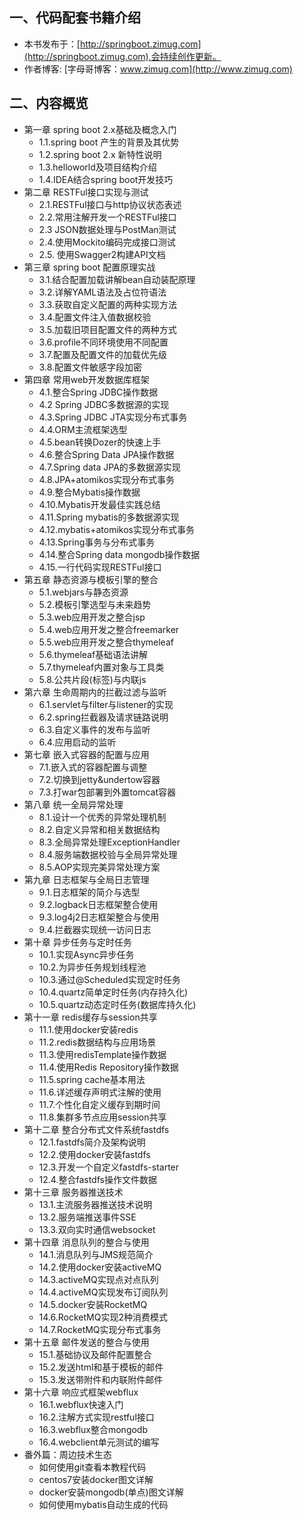 ## 一、代码配套书籍介绍
* 本书发布于：[http://springboot.zimug.com](http://springboot.zimug.com),会持续创作更新。
* 作者博客: [字母哥博客：www.zimug.com](http://www.zimug.com)

## 二、内容概览
* 第一章 spring boot 2.x基础及概念入门
    * 1.1.spring boot 产生的背景及其优势
    * 1.2.spring boot 2.x 新特性说明
    * 1.3.helloworld及项目结构介绍
    * 1.4.IDEA结合spring boot开发技巧
* 第二章 RESTFul接口实现与测试
    * 2.1.RESTFul接口与http协议状态表述
    * 2.2.常用注解开发一个RESTFul接口
    * 2.3 JSON数据处理与PostMan测试
    * 2.4.使用Mockito编码完成接口测试
    * 2.5. 使用Swagger2构建API文档
* 第三章 spring boot 配置原理实战
    * 3.1.结合配置加载讲解bean自动装配原理
    * 3.2.详解YAML语法及占位符语法
    * 3.3.获取自定义配置的两种实现方法
    * 3.4.配置文件注入值数据校验
    * 3.5.加载旧项目配置文件的两种方式
    * 3.6.profile不同环境使用不同配置
    * 3.7.配置及配置文件的加载优先级
    * 3.8.配置文件敏感字段加密
* 第四章 常用web开发数据库框架
    * 4.1.整合Spring JDBC操作数据
    * 4.2 Spring JDBC多数据源的实现
    * 4.3.Spring JDBC JTA实现分布式事务
    * 4.4.ORM主流框架选型
    * 4.5.bean转换Dozer的快速上手
    * 4.6.整合Spring Data JPA操作数据
    * 4.7.Spring data JPA的多数据源实现
    * 4.8.JPA+atomikos实现分布式事务
    * 4.9.整合Mybatis操作数据
    * 4.10.Mybatis开发最佳实践总结
    * 4.11.Spring mybatis的多数据源实现
    * 4.12.mybatis+atomikos实现分布式事务
    * 4.13.Spring事务与分布式事务
    * 4.14.整合Spring data mongodb操作数据
    * 4.15.一行代码实现RESTFul接口
* 第五章 静态资源与模板引擎的整合
    * 5.1.webjars与静态资源
    * 5.2.模板引擎选型与未来趋势
    * 5.3.web应用开发之整合jsp
    * 5.4.web应用开发之整合freemarker
    * 5.5.web应用开发之整合thymeleaf
    * 5.6.thymeleaf基础语法讲解
    * 5.7.thymeleaf内置对象与工具类
    * 5.8.公共片段(标签)与内联js
* 第六章 生命周期内的拦截过滤与监听
    * 6.1.servlet与filter与listener的实现
    * 6.2.spring拦截器及请求链路说明
    * 6.3.自定义事件的发布与监听
    * 6.4.应用启动的监听
* 第七章 嵌入式容器的配置与应用
    * 7.1.嵌入式的容器配置与调整
    * 7.2.切换到jetty&undertow容器
    * 7.3.打war包部署到外置tomcat容器
* 第八章 统一全局异常处理
    * 8.1.设计一个优秀的异常处理机制
    * 8.2.自定义异常和相关数据结构
    * 8.3.全局异常处理ExceptionHandler
    * 8.4.服务端数据校验与全局异常处理
    * 8.5.AOP实现完美异常处理方案
* 第九章 日志框架与全局日志管理
    * 9.1.日志框架的简介与选型
    * 9.2.logback日志框架整合使用
    * 9.3.log4j2日志框架整合与使用
    * 9.4.拦截器实现统一访问日志
* 第十章 异步任务与定时任务
    * 10.1.实现Async异步任务
    * 10.2.为异步任务规划线程池
    * 10.3.通过@Scheduled实现定时任务
    * 10.4.quartz简单定时任务(内存持久化)
    * 10.5.quartz动态定时任务(数据库持久化)
* 第十一章 redis缓存与session共享
    * 11.1.使用docker安装redis
    * 11.2.redis数据结构与应用场景
    * 11.3.使用redisTemplate操作数据
    * 11.4.使用Redis Repository操作数据
    * 11.5.spring cache基本用法
    * 11.6.详述缓存声明式注解的使用
    * 11.7.个性化自定义缓存到期时间
    * 11.8.集群多节点应用session共享
* 第十二章 整合分布式文件系统fastdfs
    * 12.1.fastdfs简介及架构说明
    * 12.2.使用docker安装fastdfs
    * 12.3.开发一个自定义fastdfs-starter
    * 12.4.整合fastdfs操作文件数据
* 第十三章 服务器推送技术
    * 13.1.主流服务器推送技术说明
    * 13.2.服务端推送事件SSE
    * 13.3.双向实时通信websocket
* 第十四章 消息队列的整合与使用
    * 14.1.消息队列与JMS规范简介
    * 14.2.使用docker安装activeMQ
    * 14.3.activeMQ实现点对点队列
    * 14.4.activeMQ实现发布订阅队列
    * 14.5.docker安装RocketMQ
    * 14.6.RocketMQ实现2种消费模式
    * 14.7.RocketMQ实现分布式事务
* 第十五章 邮件发送的整合与使用
    * 15.1.基础协议及邮件配置整合
    * 15.2.发送html和基于模板的邮件
    * 15.3.发送带附件和内联附件邮件
* 第十六章 响应式框架webflux
    * 16.1.webflux快速入门
    * 16.2.注解方式实现restful接口
    * 16.3.webflux整合mongodb
    * 16.4.webclient单元测试的编写
* 番外篇：周边技术生态
    * 如何使用git查看本教程代码
    * centos7安装docker图文详解
    * docker安装mongodb(单点)图文详解
    * 如何使用mybatis自动生成的代码


